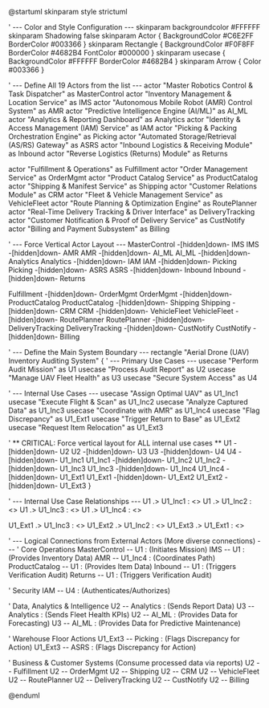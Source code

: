 @startuml
skinparam style strictuml

' --- Color and Style Configuration ---
skinparam backgroundcolor #FFFFFF
skinparam Shadowing false
skinparam Actor {
    BackgroundColor #C6E2FF
    BorderColor #003366
}
skinparam Rectangle {
    BackgroundColor #F0F8FF
    BorderColor #4682B4
    FontColor #000000
}
skinparam usecase {
    BackgroundColor #FFFFFF
    BorderColor #4682B4
}
skinparam Arrow {
    Color #003366
}

' --- Define All 19 Actors from the list ---
actor "Master Robotics Control & Task Dispatcher" as MasterControl
actor "Inventory Management & Location Service" as IMS
actor "Autonomous Mobile Robot (AMR) Control System" as AMR
actor "Predictive Intelligence Engine (AI/ML)" as AI_ML
actor "Analytics & Reporting Dashboard" as Analytics
actor "Identity & Access Management (IAM) Service" as IAM
actor "Picking & Packing Orchestration Engine" as Picking
actor "Automated Storage/Retrieval (AS/RS) Gateway" as ASRS
actor "Inbound Logistics & Receiving Module" as Inbound
actor "Reverse Logistics (Returns) Module" as Returns

actor "Fulfillment & Operations" as Fulfillment
actor "Order Management Service" as OrderMgmt
actor "Product Catalog Service" as ProductCatalog
actor "Shipping & Manifest Service" as Shipping
actor "Customer Relations Module" as CRM
actor "Fleet & Vehicle Management Service" as VehicleFleet
actor "Route Planning & Optimization Engine" as RoutePlanner
actor "Real-Time Delivery Tracking & Driver Interface" as DeliveryTracking
actor "Customer Notification & Proof of Delivery Service" as CustNotify
actor "Billing and Payment Subsystem" as Billing

' --- Force Vertical Actor Layout ---
MasterControl -[hidden]down- IMS
IMS -[hidden]down- AMR
AMR -[hidden]down- AI_ML
AI_ML -[hidden]down- Analytics
Analytics -[hidden]down- IAM
IAM -[hidden]down- Picking
Picking -[hidden]down- ASRS
ASRS -[hidden]down- Inbound
Inbound -[hidden]down- Returns

Fulfillment -[hidden]down- OrderMgmt
OrderMgmt -[hidden]down- ProductCatalog
ProductCatalog -[hidden]down- Shipping
Shipping -[hidden]down- CRM
CRM -[hidden]down- VehicleFleet
VehicleFleet -[hidden]down- RoutePlanner
RoutePlanner -[hidden]down- DeliveryTracking
DeliveryTracking -[hidden]down- CustNotify
CustNotify -[hidden]down- Billing


' --- Define the Main System Boundary ---
rectangle "Aerial Drone (UAV) Inventory Auditing System" {
  ' --- Primary Use Cases ---
  usecase "Perform Audit Mission" as U1
  usecase "Process Audit Report" as U2
  usecase "Manage UAV Fleet Health" as U3
  usecase "Secure System Access" as U4

  ' --- Internal Use Cases ---
  usecase "Assign Optimal UAV" as U1_Inc1
  usecase "Execute Flight & Scan" as U1_Inc2
  usecase "Analyze Captured Data" as U1_Inc3
  usecase "Coordinate with AMR" as U1_Inc4
  usecase "Flag Discrepancy" as U1_Ext1
  usecase "Trigger Return to Base" as U1_Ext2
  usecase "Request Item Relocation" as U1_Ext3

  ' ** CRITICAL: Force vertical layout for ALL internal use cases **
  U1 -[hidden]down- U2
  U2 -[hidden]down- U3
  U3 -[hidden]down- U4
  U4 -[hidden]down- U1_Inc1
  U1_Inc1 -[hidden]down- U1_Inc2
  U1_Inc2 -[hidden]down- U1_Inc3
  U1_Inc3 -[hidden]down- U1_Inc4
  U1_Inc4 -[hidden]down- U1_Ext1
  U1_Ext1 -[hidden]down- U1_Ext2
  U1_Ext2 -[hidden]down- U1_Ext3
}

' --- Internal Use Case Relationships ---
U1 .> U1_Inc1 : <<include>>
U1 .> U1_Inc2 : <<include>>
U1 .> U1_Inc3 : <<include>>
U1 .> U1_Inc4 : <<include>>

U1_Ext1 .> U1_Inc3 : <<extend>>
U1_Ext2 .> U1_Inc2 : <<extend>>
U1_Ext3 .> U1_Ext1 : <<extend>>

' --- Logical Connections from External Actors (More diverse connections) ---
' Core Operations
MasterControl -- U1 : (Initiates Mission)
IMS -- U1 : (Provides Inventory Data)
AMR -- U1_Inc4 : (Coordinates Path)
ProductCatalog -- U1 : (Provides Item Data)
Inbound -- U1 : (Triggers Verification Audit)
Returns -- U1 : (Triggers Verification Audit)

' Security
IAM -- U4 : (Authenticates/Authorizes)

' Data, Analytics & Intelligence
U2 -- Analytics : (Sends Report Data)
U3 -- Analytics : (Sends Fleet Health KPIs)
U2 -- AI_ML : (Provides Data for Forecasting)
U3 -- AI_ML : (Provides Data for Predictive Maintenance)

' Warehouse Floor Actions
U1_Ext3 -- Picking : (Flags Discrepancy for Action)
U1_Ext3 -- ASRS : (Flags Discrepancy for Action)

' Business & Customer Systems (Consume processed data via reports)
U2 -- Fulfillment
U2 -- OrderMgmt
U2 -- Shipping
U2 -- CRM
U2 -- VehicleFleet
U2 -- RoutePlanner
U2 -- DeliveryTracking
U2 -- CustNotify
U2 -- Billing

@enduml
